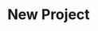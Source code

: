 ---
description: Creation of a new data project
id_: newproject
issues:
- num: 58
  title: ingatlan.com dataset
  url: https://github.com/sscu-budapest/sscu-budapest.github.io/issues/58
- num: 41
  title: Python Package Index
  url: https://github.com/sscu-budapest/sscu-budapest.github.io/issues/41
- num: 75
  title: GTFS dataset
  url: https://github.com/sscu-budapest/sscu-budapest.github.io/issues/75
- num: 44
  title: Movie Dialogue and Closed Caption Data
  url: https://github.com/sscu-budapest/sscu-budapest.github.io/issues/44
- num: 16
  title: GitHub Collaboration Information
  url: https://github.com/sscu-budapest/sscu-budapest.github.io/issues/16
- num: 13
  title: Twitter Academic API
  url: https://github.com/sscu-budapest/sscu-budapest.github.io/issues/13
- num: 36
  title: Portfolio Financial Forum
  url: https://github.com/sscu-budapest/sscu-budapest.github.io/issues/36
- num: 60
  title: polygons of hungarian election zones
  url: https://github.com/sscu-budapest/sscu-budapest.github.io/issues/60
title: New Project
---